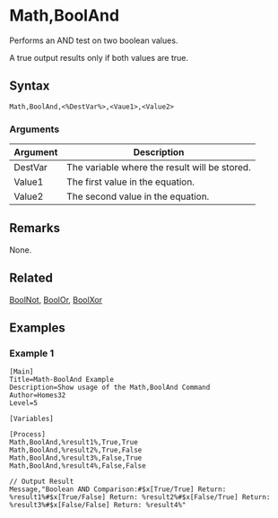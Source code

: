 # Math,BoolAnd

Performs an AND test on two boolean values.

A true output results only if both values are true.

## Syntax

```pebakery
Math,BoolAnd,<%DestVar%>,<Vaue1>,<Value2>
```

### Arguments

| Argument | Description |
| --- | --- |
| DestVar | The variable where the result will be stored. |
| Value1 | The first value  in the equation. |
| Value2 | The second value in the equation. |

## Remarks

None.

## Related

[BoolNot](./BoolNot.md), [BoolOr](./BoolOr.md), [BoolXor](./BoolXor.md)

## Examples

### Example 1

```pebakery
[Main]
Title=Math-BoolAnd Example
Description=Show usage of the Math,BoolAnd Command
Author=Homes32
Level=5

[Variables]

[Process]
Math,BoolAnd,%result1%,True,True
Math,BoolAnd,%result2%,True,False
Math,BoolAnd,%result3%,False,True
Math,BoolAnd,%result4%,False,False

// Output Result
Message,"Boolean AND Comparison:#$x[True/True] Return: %result1%#$x[True/False] Return: %result2%#$x[False/True] Return: %result3%#$x[False/False] Return: %result4%"
```